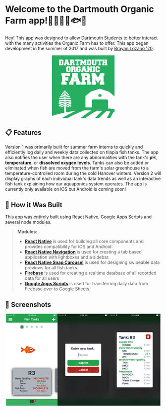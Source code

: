 # Welcome to the Dartmouth Organic Farm app!🚜👩‍🌾🌽🐟🐝 


Hey! This app was designed to allow Dartmouth Students to better interact with the many activities the Organic Farm has to offer. This app began development in the summer of 2017 and was built by  [Brayan Lozano '20](www.brayanlozano.com).
<p align="center"><img src="https://github.com/blozano824/DartmouthOrganicFarm/blob/master/img/Dartmouth%20Organic%20Farm.png" alt="Drawing" height="40%" width="40%"/></p>


:clipboard: Features
----------------------------------------------------

Version 1 was primarily built for summer farm interns to quickly and efficiently log daily and weekly data collected on tilapia fish tanks. The app also notifies the user when there are any abnormalities with the tank's **pH**, **temperature**, or **dissolved oxygen levels**. Tanks can also be added or eliminated when fish are moved from the farm's solar greenhouse to a temperature-controlled room during the cold Hanover winters. Version 2 will display graphs of each individual tank's data trends as well as an interactive fish tank explaining how our aquaponics system operates. The app is currently only available on iOS but Android is coming soon!


:wrench: How it Was Built
-------------

This app was entirely built using React Native, Google Apps Scripts and several node modules.
> **Modules:**
> - **[React Native](https://facebook.github.io/react-native/)** is used for building all core components and provides compatibility for iOS and Android.
> - **[React Native Navigation](https://github.com/wix/react-native-navigation)** is used for creating a tab based application with lightboxes and a sidebar.
> - **[React Native Snap Carousel](https://github.com/archriss/react-native-snap-carousel)** is used for designing swipeable data previews for all fish tanks.
> - **[Firebase](https://www.npmjs.com/package/firebase)** is used for creating a realtime database of all recorded data for all users
> - **[Google Apps Scripts](https://www.google.com/script/start/)** is used for transferring daily data from Firebase over to Google Sheets.


:iphone: Screenshots
-------------
<p align="center"><img src="https://github.com/blozano824/DartmouthOrganicFarm/blob/master/img/Screenshots/Simulator%20Screen%20Shot%20Aug%2018%2C%202017%2C%2010.58.15%20AM.png" alt="Drawing" height="33%" width="33%"/><img src="https://github.com/blozano824/DartmouthOrganicFarm/blob/master/img/Screenshots/Simulator%20Screen%20Shot%20Aug%2018%2C%202017%2C%2010.58.21%20AM.png" alt="Drawing" height="33%" width="33%"/><img src="https://github.com/blozano824/DartmouthOrganicFarm/blob/master/img/Screenshots/Simulator%20Screen%20Shot%20Aug%2018%2C%202017%2C%2010.58.27%20AM.png" alt="Drawing" height="33%" width="33%"/></p>
